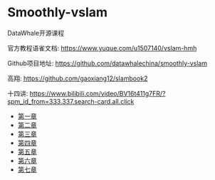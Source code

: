 # Smoothly-vslam

DataWhale开源课程

官方教程语雀文档: https://www.yuque.com/u1507140/vslam-hmh

Github项目地址: https://github.com/datawhalechina/smoothly-vslam

高翔: https://github.com/gaoxiang12/slambook2

十四讲: https://www.bilibili.com/video/BV16t411g7FR/?spm_id_from=333.337.search-card.all.click



* [第一章](/vslam/chap01.md)
* [第二章](/vslam/chap02.md)
* [第三章](/vslam/chap03.md)
* [第四章](/vslam/chap04.md)
* [第五章](/vslam/chap05.md)
* [第六章](/vslam/chap06.md)
* [第七章](/vslam/chap07.md)

